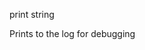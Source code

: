 <span style='color:var(--vscode-symbolIcon-methodForeground);'>print</span> <span style='color:var(--vscode-symbolIcon-variableForeground);'>string</span>  


Prints to the log for debugging
